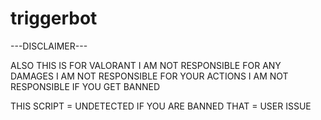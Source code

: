 # triggerbot

---DISCLAIMER---

ALSO THIS IS FOR VALORANT
I AM NOT RESPONSIBLE FOR ANY DAMAGES
I AM NOT RESPONSIBLE FOR YOUR ACTIONS
I AM NOT RESPONSIBLE IF YOU GET BANNED

THIS SCRIPT = UNDETECTED
IF YOU ARE BANNED THAT = USER ISSUE
